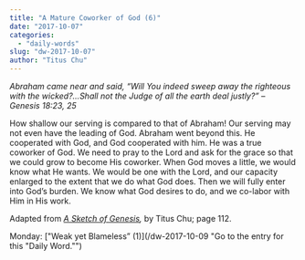 ```yaml
---
title: "A Mature Coworker of God (6)"
date: "2017-10-07"
categories: 
  - "daily-words"
slug: "dw-2017-10-07"
author: "Titus Chu"
---
```


_Abraham came near and said, “Will You indeed sweep away the righteous with the wicked?...Shall not the Judge of all the earth deal justly?”_ _– Genesis 18:23, 25_

How shallow our serving is compared to that of Abraham! Our serving may not even have the leading of God. Abraham went beyond this. He cooperated with God, and God cooperated with him. He was a true coworker of God. We need to pray to the Lord and ask for the grace so that we could grow to become His coworker. When God moves a little, we would know what He wants. We would be one with the Lord, and our capacity enlarged to the extent that we do what God does. Then we will fully enter into God’s burden. We know what God desires to do, and we co-labor with Him in His work.

Adapted from _[A Sketch of Genesis](/book-gen-sketch "Go to the listing for this book."),_ by Titus Chu; page 112.

Monday: ["Weak yet Blameless” (1)](/dw-2017-10-09 "Go to the entry for this "Daily Word."")
